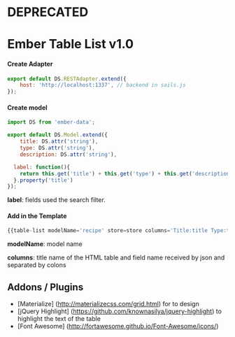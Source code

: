 # DEPRECATED
# Ember Table List v1.0

#### Create Adapter

```javascript
export default DS.RESTAdapter.extend({
	host: 'http://localhost:1337', // backend in sails.js
});
```

#### Create model
```javascript
import DS from 'ember-data';

export default DS.Model.extend({
	title: DS.attr('string'),
	type: DS.attr('string'),
	description: DS.attr('string'),

  label: function(){
  	return this.get('title') + this.get('type') + this.get('description');
  }.property('title')
});
```

**label**: fields used the search filter.

#### Add in the Template
```javascript
{{table-list modelName='recipe' store=store columns='Title:title Type:type Description:description'}}
```

**modelName**: model name

**columns**: title name of the HTML table and field name received by json and separated by colons


## Addons / Plugins
* [Materialize] (http://materializecss.com/grid.html) for to design
* [jQuery Highlight] (https://github.com/knownasilya/jquery-highlight) to highlight the text of the table
* [Font Awesome] (http://fortawesome.github.io/Font-Awesome/icons/) 


